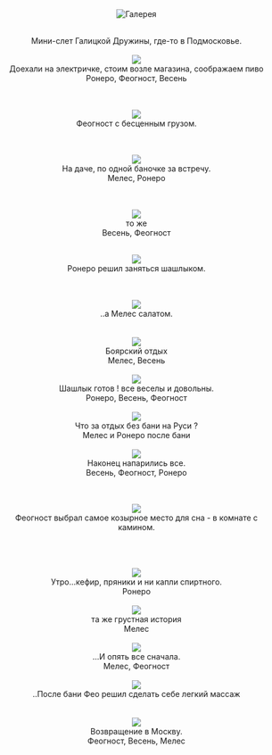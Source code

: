 &nbsp;

<p style='text-align: center'>
    <img src="/img/tit_gallery.jpg" alt='Галерея' />
</p>

<div align="center">
<br>Мини-слет Галицкой Дружины, где-то в Подмосковье. 
<br>
<br>
<a href="/gallery/meles/1.jpg"><img border=0 src="/gallery/meles/1_sm.jpg"></a>
<br>Доехали на электричке, стоим возле магазина, соображаем пиво  
<br>Ронеро, Феогност, Весень
<br>
<br>
<br>


<a href="/gallery/meles/2.jpg"><img border=0 src="/gallery/meles/2_sm.jpg"></a>
<br>Феогност с бесценным грузом.
<br>
<br>
<br>

<a href="/gallery/meles/3.jpg"><img border=0 src="/gallery/meles/3_sm.jpg"></a>
<br>На даче, по одной баночке за встречу. 
<br>Мелес, Ронеро
<br>
<br>
<br>

<a href="/gallery/meles/4.jpg"><img border=0 src="/gallery/meles/4_sm.jpg"></a>
<br>то же
<br>Весень, Феогност
<br>
<br>

<a href="/gallery/meles/5.jpg"><img border=0 src="/gallery/meles/5_sm.jpg"></a>
<br>Ронеро решил заняться шашлыком.
<br>
<br>
<br>

<a href="/gallery/meles/6.jpg"><img border=0 src="/gallery/meles/6_sm.jpg"></a>
<br>..а Мелес салатом.
<br>
<br>
<br><a href="/gallery/meles/7.jpg"><img border=0 src="/gallery/meles/7_sm.jpg"></a>
<br>Боярский отдых 
<br>Мелес, Весень
<br>
<br>
<a href="/gallery/meles/8.jpg"><img border=0 src="/gallery/meles/8_sm.jpg"></a>
<br>Шашлык готов ! все веселы и довольны. 
<br>Ронеро, Весень,  Феогност 
<br>
<br><a href="/gallery/meles/9.jpg"><img border=0 src="/gallery/meles/9_sm.jpg"></a>
<br>Что за отдых без бани на Руси ? 
<br>Мелес и Ронеро после бани
<br>
<br><a href="/gallery/meles/10.jpg"><img border=0 src="/gallery/meles/10_sm.jpg"></a>
<br>Наконец напарились все. <br>Весень, Феогност, Ронеро

<br>
<br><a href="/gallery/meles/11.jpg"><img border=0 src="/gallery/meles/11_sm.jpg"></a>
<br>Феогност выбрал самое козырное место для сна - в комнате с  камином.

<br><br>
<br><a href="/gallery/meles/12.jpg"><img border=0 src="/gallery/meles/12_sm.jpg"></a>
<br>Утро...кефир, пряники и ни капли спиртного.
<br>Ронеро
<br>
<br><a href="/gallery/meles/13.jpg"><img border=0 src="/gallery/meles/13_sm.jpg"></a>
<br>та же грустная история
<br>Мелес
<br>
<br><a href="/gallery/meles/14.jpg"><img border=0 src="/gallery/meles/14_sm.jpg"></a>
<br>...И опять все сначала.
<br>Мелес, Феогност
<br>
<br><a href="/gallery/meles/15.jpg"><img border=0 src="/gallery/meles/15_sm.jpg"></a>
<br>..После бани Фео решил сделать себе легкий массаж
<br>
<br>
<br><a href="/gallery/meles/17.jpg"><img border=0 src="/gallery/meles/17_sm.jpg"></a>
<br>Возвращение в Москву.
<br>Феогност, Весень, Мелес
<br>
<br>
</div>
